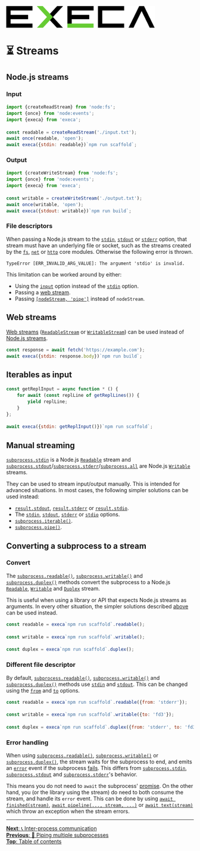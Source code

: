 <picture>
	<source media="(prefers-color-scheme: dark)" srcset="../media/logo_dark.svg">
	<img alt="execa logo" src="../media/logo.svg" width="400">
</picture>
<br>

# ⏳️ Streams

## Node.js streams

### Input

```js
import {createReadStream} from 'node:fs';
import {once} from 'node:events';
import {execa} from 'execa';

const readable = createReadStream('./input.txt');
await once(readable, 'open');
await execa({stdin: readable})`npm run scaffold`;
```

### Output

```js
import {createWriteStream} from 'node:fs';
import {once} from 'node:events';
import {execa} from 'execa';

const writable = createWriteStream('./output.txt');
await once(writable, 'open');
await execa({stdout: writable})`npm run build`;
```

### File descriptors

When passing a Node.js stream to the [`stdin`](../readme.md#optionsstdin), [`stdout`](../readme.md#optionsstdout) or [`stderr`](../readme.md#optionsstderr) option, that stream must have an underlying file or socket, such as the streams created by the [`fs`](https://nodejs.org/api/fs.html#filehandlecreatereadstreamoptions), [`net`](https://nodejs.org/api/net.html#new-netsocketoptions) or [`http`](https://nodejs.org/api/http.html#class-httpincomingmessage) core modules. Otherwise the following error is thrown.

```
TypeError [ERR_INVALID_ARG_VALUE]: The argument 'stdio' is invalid.
```

This limitation can be worked around by either:
- Using the [`input`](../readme.md#optionsinput) option instead of the [`stdin`](../readme.md#optionsstdin) option.
- Passing a [web stream](#web-streams).
- Passing [`[nodeStream, 'pipe']`](output.md#multiple-targets) instead of `nodeStream`.

## Web streams

[Web streams](https://nodejs.org/api/webstreams.html) ([`ReadableStream`](https://developer.mozilla.org/en-US/docs/Web/API/ReadableStream) or [`WritableStream`](https://developer.mozilla.org/en-US/docs/Web/API/WritableStream)) can be used instead of [Node.js streams](https://nodejs.org/api/stream.html).

```js
const response = await fetch('https://example.com');
await execa({stdin: response.body})`npm run build`;
```

## Iterables as input

```js
const getReplInput = async function * () {
	for await (const replLine of getReplLines()) {
		yield replLine;
	}
};

await execa({stdin: getReplInput()})`npm run scaffold`;
```

## Manual streaming

[`subprocess.stdin`](../readme.md#subprocessstdin) is a Node.js [`Readable`](https://nodejs.org/api/stream.html#class-streamreadable) stream and [`subprocess.stdout`](../readme.md#subprocessstdout)/[`subprocess.stderr`](../readme.md#subprocessstderr)/[`subprocess.all`](../readme.md#subprocessall) are Node.js [`Writable`](https://nodejs.org/api/stream.html#class-streamwritable) streams.

They can be used to stream input/output manually. This is intended for advanced situations. In most cases, the following simpler solutions can be used instead:
- [`result.stdout`](output.md#stdout-and-stderr), [`result.stderr`](output.md#stdout-and-stderr) or [`result.stdio`](output.md#additional-file-descriptors).
- The [`stdin`](../readme.md#optionsstdin), [`stdout`](../readme.md#optionsstdout), [`stderr`](../readme.md#optionsstderr) or [`stdio`](../readme.md#optionsstdio) options.
- [`subprocess.iterable()`](lines.md#progressive-splitting).
- [`subprocess.pipe()`](pipe.md).

## Converting a subprocess to a stream

### Convert

The [`subprocess.readable()`](../readme.md#subprocessreadablereadableoptions), [`subprocess.writable()`](../readme.md#subprocesswritablewritableoptions) and [`subprocess.duplex()`](../readme.md#subprocessduplexduplexoptions) methods convert the subprocess to a Node.js [`Readable`](https://nodejs.org/api/stream.html#class-streamreadable), [`Writable`](https://nodejs.org/api/stream.html#class-streamwritable) and [`Duplex`](https://nodejs.org/api/stream.html#class-streamduplex) stream.

This is useful when using a library or API that expects Node.js streams as arguments. In every other situation, the simpler solutions described [above](#manual-streaming) can be used instead.

```js
const readable = execa`npm run scaffold`.readable();

const writable = execa`npm run scaffold`.writable();

const duplex = execa`npm run scaffold`.duplex();
```

### Different file descriptor

By default, [`subprocess.readable()`](../readme.md#subprocessreadablereadableoptions), [`subprocess.writable()`](../readme.md#subprocesswritablewritableoptions) and [`subprocess.duplex()`](../readme.md#subprocessduplexduplexoptions) methods use [`stdin`](../readme.md#subprocessstdin) and [`stdout`](../readme.md#subprocessstdout). This can be changed using the [`from`](../readme.md#readableoptionsfrom) and [`to`](../readme.md#writableoptionsto) options.

```js
const readable = execa`npm run scaffold`.readable({from: 'stderr'});

const writable = execa`npm run scaffold`.writable({to: 'fd3'});

const duplex = execa`npm run scaffold`.duplex({from: 'stderr', to: 'fd3'});
```

### Error handling

When using [`subprocess.readable()`](../readme.md#subprocessreadablereadableoptions), [`subprocess.writable()`](../readme.md#subprocesswritablewritableoptions) or [`subprocess.duplex()`](../readme.md#subprocessduplexduplexoptions), the stream waits for the subprocess to end, and emits an [`error`](https://nodejs.org/api/stream.html#event-error) event if the subprocess [fails](errors.md). This differs from [`subprocess.stdin`](../readme.md#subprocessstdin), [`subprocess.stdout`](../readme.md#subprocessstdout) and [`subprocess.stderr`](../readme.md#subprocessstderr)'s behavior.

This means you do not need to `await` the subprocess' [promise](execution.md#result). On the other hand, you (or the library using the stream) do need to both consume the stream, and handle its `error` event. This can be done by using [`await finished(stream)`](https://nodejs.org/api/stream.html#streamfinishedstream-options), [`await pipeline(..., stream, ...)`](https://nodejs.org/api/stream.html#streampipelinesource-transforms-destination-options) or [`await text(stream)`](https://nodejs.org/api/webstreams.html#streamconsumerstextstream) which throw an exception when the stream errors.

<hr>

[**Next**: 📞 Inter-process communication](ipc.md)\
[**Previous**: 🔀 Piping multiple subprocesses](pipe.md)\
[**Top**: Table of contents](../readme.md#documentation)

